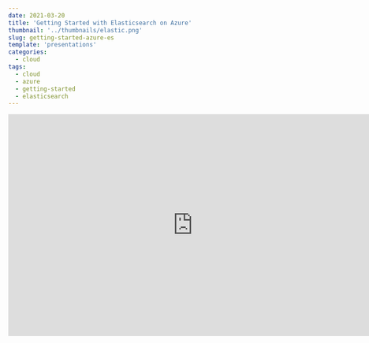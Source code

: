 ```yaml
---
date: 2021-03-20
title: 'Getting Started with Elasticsearch on Azure'
thumbnail: '../thumbnails/elastic.png'
slug: getting-started-azure-es
template: 'presentations'
categories:
  - cloud
tags:
  - cloud
  - azure
  - getting-started
  - elasticsearch
---
```


<iframe src="https://docs.google.com/presentation/d/e/2PACX-1vS8tUGJQGhBk2iBDzptuiHGh77BgZFF50Jlc3eGB6-D7E4L0eJOSJb9xfoxdIv3LCEYgeztNgyvjtmn/embed?start=false&loop=false&delayms=3000" frameBorder="0" width="748" height="450" allowfullscreen="true" mozallowfullscreen="true" webkitallowfullscreen="true"></iframe>